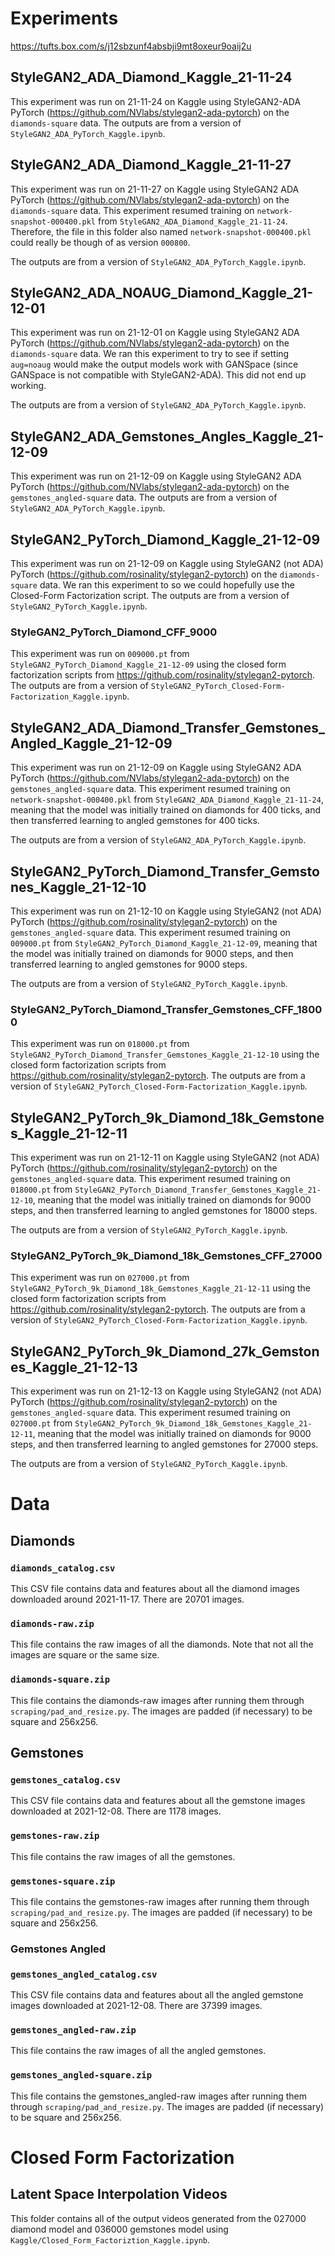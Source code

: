# Experiments

https://tufts.box.com/s/j12sbzunf4absbji9mt8oxeur9oaij2u

## StyleGAN2_ADA_Diamond_Kaggle_21-11-24

This experiment was run on 21-11-24 on Kaggle using StyleGAN2-ADA PyTorch (https://github.com/NVlabs/stylegan2-ada-pytorch) on the `diamonds-square` data. The outputs are from a version of `StyleGAN2_ADA_PyTorch_Kaggle.ipynb`.

## StyleGAN2_ADA_Diamond_Kaggle_21-11-27

This experiment was run on 21-11-27 on Kaggle using StyleGAN2 ADA PyTorch (https://github.com/NVlabs/stylegan2-ada-pytorch) on the `diamonds-square` data. This experiment resumed training on `network-snapshot-000400.pkl` from `StyleGAN2_ADA_Diamond_Kaggle_21-11-24`. Therefore, the file in this folder also named `network-snapshot-000400.pkl` could really be though of as version `000800`.

The outputs are from a version of `StyleGAN2_ADA_PyTorch_Kaggle.ipynb`.

## StyleGAN2_ADA_NOAUG_Diamond_Kaggle_21-12-01

This experiment was run on 21-12-01 on Kaggle using StyleGAN2 ADA PyTorch (https://github.com/NVlabs/stylegan2-ada-pytorch) on the `diamonds-square` data. We ran this experiment to try to see if setting `aug=noaug` would make the output models work with GANSpace (since GANSpace is not compatible with StyleGAN2-ADA). This did not end up working.

The outputs are from a version of `StyleGAN2_ADA_PyTorch_Kaggle.ipynb`.

## StyleGAN2_ADA_Gemstones_Angles_Kaggle_21-12-09

This experiment was run on 21-12-09 on Kaggle using StyleGAN2 ADA PyTorch (https://github.com/NVlabs/stylegan2-ada-pytorch) on the `gemstones_angled-square` data. The outputs are from a version of `StyleGAN2_ADA_PyTorch_Kaggle.ipynb`.

## StyleGAN2_PyTorch_Diamond_Kaggle_21-12-09

This experiment was run on 21-12-09 on Kaggle using StyleGAN2 (not ADA) PyTorch (https://github.com/rosinality/stylegan2-pytorch) on the `diamonds-square` data. We ran this experiment to so we could hopefully use the Closed-Form Factorization script. The outputs are from a version of `StyleGAN2_PyTorch_Kaggle.ipynb`.

### StyleGAN2_PyTorch_Diamond_CFF_9000

This experiment was run on `009000.pt` from `StyleGAN2_PyTorch_Diamond_Kaggle_21-12-09` using the closed form factorization scripts from https://github.com/rosinality/stylegan2-pytorch. The outputs are from a version of `StyleGAN2_PyTorch_Closed-Form-Factorization_Kaggle.ipynb`.

## StyleGAN2_ADA_Diamond_Transfer_Gemstones_Angled_Kaggle_21-12-09

This experiment was run on 21-12-09 on Kaggle using StyleGAN2 ADA PyTorch (https://github.com/NVlabs/stylegan2-ada-pytorch) on the `gemstones_angled-square` data. This experiment resumed training on `network-snapshot-000400.pkl` from `StyleGAN2_ADA_Diamond_Kaggle_21-11-24`, meaning that the model was initially trained on diamonds for 400 ticks, and then transferred learning to angled gemstones for 400 ticks.

The outputs are from a version of `StyleGAN2_ADA_PyTorch_Kaggle.ipynb`.

## StyleGAN2_PyTorch_Diamond_Transfer_Gemstones_Kaggle_21-12-10

This experiment was run on 21-12-10 on Kaggle using StyleGAN2 (not ADA) PyTorch (https://github.com/rosinality/stylegan2-pytorch) on the `gemstones_angled-square` data. This experiment resumed training on `009000.pt` from `StyleGAN2_PyTorch_Diamond_Kaggle_21-12-09`, meaning that the model was initially trained on diamonds for 9000 steps, and then transferred learning to angled gemstones for 9000 steps.

The outputs are from a version of `StyleGAN2_PyTorch_Kaggle.ipynb`.

### StyleGAN2_PyTorch_Diamond_Transfer_Gemstones_CFF_18000

This experiment was run on `018000.pt` from `StyleGAN2_PyTorch_Diamond_Transfer_Gemstones_Kaggle_21-12-10` using the closed form factorization scripts from https://github.com/rosinality/stylegan2-pytorch. The outputs are from a version of `StyleGAN2_PyTorch_Closed-Form-Factorization_Kaggle.ipynb`.

## StyleGAN2_PyTorch_9k_Diamond_18k_Gemstones_Kaggle_21-12-11

This experiment was run on 21-12-11 on Kaggle using StyleGAN2 (not ADA) PyTorch (https://github.com/rosinality/stylegan2-pytorch) on the `gemstones_angled-square` data. This experiment resumed training on `018000.pt` from `StyleGAN2_PyTorch_Diamond_Transfer_Gemstones_Kaggle_21-12-10`, meaning that the model was initially trained on diamonds for 9000 steps, and then transferred learning to angled gemstones for 18000 steps.

The outputs are from a version of `StyleGAN2_PyTorch_Kaggle.ipynb`.

### StyleGAN2_PyTorch_9k_Diamond_18k_Gemstones_CFF_27000

This experiment was run on `027000.pt` from `StyleGAN2_PyTorch_9k_Diamond_18k_Gemstones_Kaggle_21-12-11` using the closed form factorization scripts from https://github.com/rosinality/stylegan2-pytorch. The outputs are from a version of `StyleGAN2_PyTorch_Closed-Form-Factorization_Kaggle.ipynb`.

## StyleGAN2_PyTorch_9k_Diamond_27k_Gemstones_Kaggle_21-12-13

This experiment was run on 21-12-13 on Kaggle using StyleGAN2 (not ADA) PyTorch (https://github.com/rosinality/stylegan2-pytorch) on the `gemstones_angled-square` data. This experiment resumed training on `027000.pt` from `StyleGAN2_PyTorch_9k_Diamond_18k_Gemstones_Kaggle_21-12-11`, meaning that the model was initially trained on diamonds for 9000 steps, and then transferred learning to angled gemstones for 27000 steps.

The outputs are from a version of `StyleGAN2_PyTorch_Kaggle.ipynb`.

# Data

## Diamonds

### `diamonds_catalog.csv`

This CSV file contains data and features about all the diamond images downloaded around 2021-11-17. There are 20701 images.

### `diamonds-raw.zip`

This file contains the raw images of all the diamonds. Note that not all the images are square or the same size.

### `diamonds-square.zip`

This file contains the diamonds-raw images after running them through  `scraping/pad_and_resize.py`. The images are padded (if necessary) to be square and 256x256.

## Gemstones

### `gemstones_catalog.csv`

This CSV file contains data and features about all the gemstone images downloaded at 2021-12-08. There are 1178 images.

### `gemstones-raw.zip`

This file contains the raw images of all the gemstones.

### `gemstones-square.zip`

This file contains the gemstones-raw images after running them through  `scraping/pad_and_resize.py`. The images are padded (if necessary) to be square and 256x256.

### Gemstones Angled

### `gemstones_angled_catalog.csv`

This CSV file contains data and features about all the angled gemstone images downloaded at 2021-12-08. There are 37399 images.

### `gemstones_angled-raw.zip`

This file contains the raw images of all the angled gemstones.

### `gemstones_angled-square.zip`

This file contains the gemstones_angled-raw images after running them through  `scraping/pad_and_resize.py`. The images are padded (if necessary) to be square and 256x256.

# Closed Form Factorization

## Latent Space Interpolation Videos

This folder contains all of the output videos generated from the 027000 diamond model and 036000 gemstones model using `Kaggle/Closed_Form_Factoriztion_Kaggle.ipynb`.
